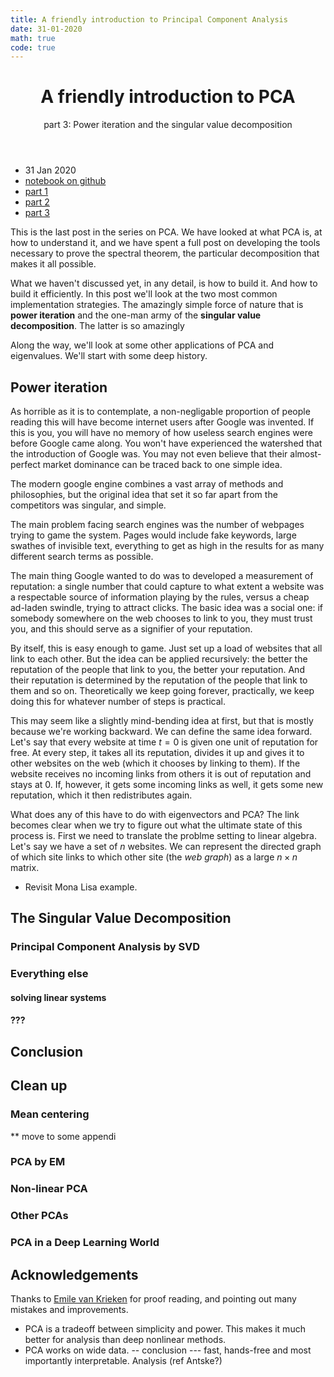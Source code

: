 ```yaml
---
title: A friendly introduction to Principal Component Analysis
date: 31-01-2020
math: true
code: true
---
```

<!-- {% raw %} -->

<header>
<h1>A friendly introduction to PCA</h1>
<div class="subh1">part 3: Power iteration and the singular value decomposition</div>
</header>

<ul class="links">
	<li>31 Jan 2020</li>
	<li><a href="https://github.com/pbloem/blog/blob/master/2020/pca.ipynb">notebook on github</a></li>
		<li><a href="/blog/pca">part 1</a></li>
		<li><a href="/blog/pca-2">part 2</a></li>
		<li><a href="/blog/pca-3">part 3</a></li>
</ul>

This is the last post in the series on PCA. We have looked at what PCA is, at how to understand it, and we have spent a full post on developing the tools necessary to prove the spectral theorem, the particular decomposition that makes it all possible.

What we haven't discussed yet, in any detail, is how to build it. And how to build it efficiently. In this post we'll look at the two most common implementation strategies. The amazingly simple force of nature that is **power iteration** and the one-man army of the **singular value decomposition**. The latter is so amazingly 

Along the way, we'll look at some other applications of PCA and eigenvalues. We'll start with some deep history.

## Power iteration

As horrible as it is to contemplate, a non-negligable proportion of people reading this will have become internet users after Google was invented. If this is you, you will have no memory of how useless search engines were before Google came along. You won't have experienced the watershed that the introduction of Google was. You may not even believe that their almost-perfect market dominance can be traced back to one simple idea. 

The modern google engine combines a vast array of methods and philosophies, but the original idea that set it so far apart from the competitors was singular, and simple. 

The main problem facing search engines was the number of webpages trying to game the system. Pages would include fake keywords, large swathes of invisible text, everything to get as high in the results for as many different search terms as possible.

The main thing Google wanted to do was to developed a measurement of reputation: a single number that could capture to what extent a website was a respectable source of information playing by the rules, versus a cheap ad-laden swindle, trying to attract clicks. The basic idea was a social one: if somebody somewhere on the web chooses to link to you, they must trust you, and this should serve as a signifier of your reputation. 

By itself, this is easy enough to game. Just set up a load of websites that all link to each other. But the idea can be applied recursively: the better the reputation of the people that link to you, the better your reputation. And their reputation is determined by the reputation of the people that link to them and so on. Theoretically we keep going forever, practically, we keep doing this for whatever number of steps is practical.

This may seem like a slightly mind-bending idea at first, but that is mostly because we're working backward. We can define the same idea forward. Let's say that every website at time $t=0$ is given one unit of reputation for free. At every step, it takes all its reputation, divides it up and gives it to other websites on the web (which it chooses by linking to them). If the website receives no incoming links from others it is out of reputation and stays at 0. If, however, it gets some incoming links as well, it gets some new reputation, which it then redistributes again.

What does any of this have to do with eigenvectors and PCA? The link becomes clear when we try to figure out what the ultimate state of this process is. First we need to translate the problme setting to linear algebra. Let's say we have a set of $n$ websites. We can represent the directed graph of which site links to which other site (the _web graph_) as a large $n \times n$ matrix.

- Revisit Mona Lisa example.


## The Singular Value Decomposition

### Principal Component Analysis by SVD

### Everything else

#### solving linear systems

#### ???
 
####

## Conclusion

##  Clean up

### Mean centering

** move to some appendi

### PCA by EM

### Non-linear PCA

### Other PCAs

### PCA in a Deep Learning World

## Acknowledgements

Thanks to <a href="https://emilevankrieken.com/">Emile van Krieken</a> for proof reading, and pointing out many mistakes and improvements.

 * PCA is a tradeoff between simplicity and power. This makes it much better for analysis than deep nonlinear methods.
 * PCA works on wide data.
-- conclusion
--- fast, hands-free and most importantly interpretable. Analysis (ref Antske?)

<!-- {% endraw %} -->